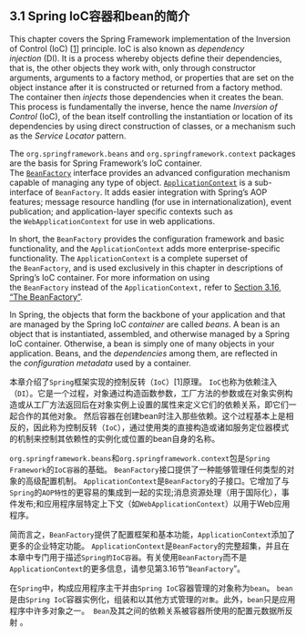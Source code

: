 ## 3.1 Spring IoC容器和bean的简介
This chapter covers the Spring Framework implementation of the Inversion of Control (IoC) [[1\]](http://docs.spring.io/spring/docs/5.0.0.M3/spring-framework-reference/htmlsingle/#ftn.d5e680) principle. IoC is also known as *dependency injection* (DI). It is a process whereby objects define their dependencies, that is, the other objects they work with, only through constructor arguments, arguments to a factory method, or properties that are set on the object instance after it is constructed or returned from a factory method. The container then *injects* those dependencies when it creates the bean. This process is fundamentally the inverse, hence the name *Inversion of Control* (IoC), of the bean itself controlling the instantiation or location of its dependencies by using direct construction of classes, or a mechanism such as the *Service Locator* pattern.

The `org.springframework.beans` and `org.springframework.context` packages are the basis for Spring Framework’s IoC container. The [`BeanFactory`](http://docs.spring.io/spring-framework/docs/5.0.0.M3/javadoc-api/org/springframework/beans/factory/BeanFactory.html) interface provides an advanced configuration mechanism capable of managing any type of object. [`ApplicationContext`](http://docs.spring.io/spring-framework/docs/5.0.0.M3/javadoc-api/org/springframework/context/ApplicationContext.html) is a sub-interface of `BeanFactory`. It adds easier integration with Spring’s AOP features; message resource handling (for use in internationalization), event publication; and application-layer specific contexts such as the `WebApplicationContext` for use in web applications.

In short, the `BeanFactory` provides the configuration framework and basic functionality, and the `ApplicationContext` adds more enterprise-specific functionality. The `ApplicationContext` is a complete superset of the `BeanFactory`, and is used exclusively in this chapter in descriptions of Spring’s IoC container. For more information on using the `BeanFactory` instead of the `ApplicationContext,` refer to [Section 3.16, “The BeanFactory”](http://docs.spring.io/spring/docs/5.0.0.M3/spring-framework-reference/htmlsingle/#beans-beanfactory).

In Spring, the objects that form the backbone of your application and that are managed by the Spring IoC *container* are called *beans*. A bean is an object that is instantiated, assembled, and otherwise managed by a Spring IoC container. Otherwise, a bean is simply one of many objects in your application. Beans, and the *dependencies* among them, are reflected in the *configuration metadata* used by a container.

本章介绍了`Spring`框架实现的控制反转（`IoC`）[1]原理。 `IoC`也称为依赖注入（`DI`）。它是一个过程，对象通过构造函数参数，工厂方法的参数或在对象实例构造或从工厂方法返回后在对象实例上设置的属性来定义它们的依赖关系，即它们一起合作的其他对象。 然后容器在创建bean时注入那些依赖。这个过程基本上是相反的，因此称为控制反转（`IoC`），通过使用类的直接构造或诸如服务定位器模式的机制来控制其依赖性的实例化或位置的bean自身的名称。

`org.springframework.beans`和`org.springframework.context`包是`Spring Framework`的`IoC容器`的基础。 `BeanFactory`接口提供了一种能够管理任何类型的对象的高级配置机制。 `ApplicationContext`是`BeanFactory`的子接口。它增加了与`Spring`的`AOP特性`的更容易的集成到一起的实现;消息资源处理（用于国际化），事件发布;和应用程序层特定上下文（如`WebApplicationContext`）以用于Web应用程序。

简而言之，`BeanFactory`提供了配置框架和基本功能，`ApplicationContext`添加了更多的企业特定功能。 `ApplicationContext`是`BeanFactory`的完整超集，并且在本章中专门用于描述`Spring的IoC容器`。有关使用`BeanFactory`而不是`ApplicationContext`的更多信息，请参见第3.16节“`BeanFactory`”。

在`Spring`中，构成应用程序主干并由`Spring IoC`容器管理的对象称为`bean`。 `bean`是由`Spring IoC`容器实例化，组装和以其他方式管理的`对象`。此外，`bean`只是应用程序中许多对象之一。` Bean`及其之间的依赖关系被容器所使用的配置元数据所反射 。